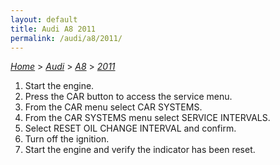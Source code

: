 ```yaml
---
layout: default
title: Audi A8 2011
permalink: /audi/a8/2011/
---
```

[*Home*](/) > [*Audi*](/audi/) > [*A8*](/audi/a8/) > [*2011*](/audi/a8/2011/)

1. Start the engine.
2. Press the CAR button to access the service menu.
3. From the CAR menu select CAR SYSTEMS.
4. From the CAR SYSTEMS menu select SERVICE INTERVALS.
5. Select RESET OIL CHANGE INTERVAL and confirm.
6. Turn off the ignition.
7. Start the engine and verify the indicator has been reset.